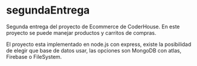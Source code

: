 # segundaEntrega

Segunda entrega del proyecto de Ecommerce de CoderHouse. En este proyecto se puede manejar productos y carritos de compras.


El proyecto esta implementado en node.js con express, existe la posibilidad de elegir que base de datos usar, las opciones son MongoDB con atlas, Firebase o FileSystem.
